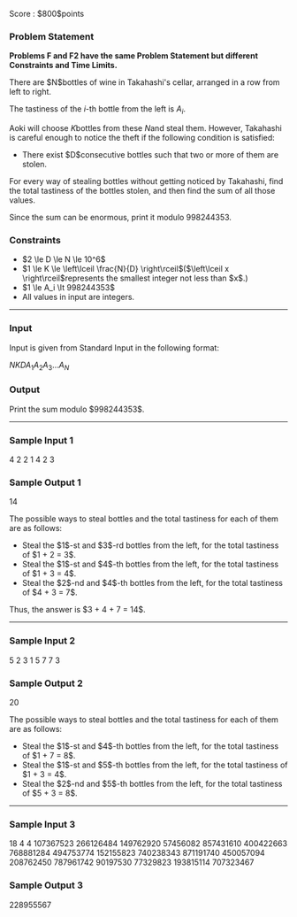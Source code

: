 
<div>

<span>

<span>

<p>
Score : $800$points
</p>

<div>

<section>

### **Problem Statement**

<p>

<strong>
Problems F and F2 have the same Problem Statement but different Constraints and Time Limits.
</strong>

</p>

<p>
There are $N$bottles of wine in Takahashi's cellar, arranged in a row from left to right.

The tastiness of the $i$-th bottle from the left is $A_i$.

Aoki will choose $K$bottles from these $N$and steal them. However, Takahashi is careful enough to notice the theft if the following condition is satisfied:
</p>

<ul>

<li>
There exist $D$consecutive bottles such that two or more of them are stolen.
</li>

</ul>

<p>
For every way of stealing bottles without getting noticed by Takahashi, find the total tastiness of the bottles stolen, and then find the sum of all those values.

Since the sum can be enormous, print it modulo $998244353$.
</p>

</section>

</div>

<div>

<section>

### **Constraints**

<ul>

<li>
$2 \le D \le N \le 10^6$
</li>

<li>
$1 \le K \le \left\lceil \frac{N}{D} \right\rceil$($\left\lceil x \right\rceil$represents the smallest integer not less than $x$.)
</li>

<li>
$1 \le A_i \lt 998244353$
</li>

<li>
All values in input are integers.
</li>

</ul>

</section>

</div>

---

<div>

<div>

<section>

### **Input**

<p>
Input is given from Standard Input in the following format:
</p>

<div>

$N$$K$$D$$A_1$$A_2$$A_3$$\dots$$A_N$
</div>

</section>

</div>

<div>

<section>

### **Output**

<p>
Print the sum modulo $998244353$.
</p>

</section>

</div>

</div>

---

<div>

<section>

### **Sample Input 1**

<div>

4 2 2
1 4 2 3

</div>

</section>

</div>

<div>

<section>

### **Sample Output 1**

<div>

14

</div>

<p>
The possible ways to steal bottles and the total tastiness for each of them are as follows:
</p>

<ul>

<li>
Steal the $1$-st and $3$-rd bottles from the left, for the total tastiness of $1 + 2 = 3$.
</li>

<li>
Steal the $1$-st and $4$-th bottles from the left, for the total tastiness of $1 + 3 = 4$.
</li>

<li>
Steal the $2$-nd and $4$-th bottles from the left, for the total tastiness of $4 + 3 = 7$.
</li>

</ul>

<p>
Thus, the answer is $3 + 4 + 7 = 14$.
</p>

</section>

</div>

---

<div>

<section>

### **Sample Input 2**

<div>

5 2 3
1 5 7 7 3

</div>

</section>

</div>

<div>

<section>

### **Sample Output 2**

<div>

20

</div>

<p>
The possible ways to steal bottles and the total tastiness for each of them are as follows:
</p>

<ul>

<li>
Steal the $1$-st and $4$-th bottles from the left, for the total tastiness of $1 + 7 = 8$.
</li>

<li>
Steal the $1$-st and $5$-th bottles from the left, for the total tastiness of $1 + 3 = 4$.
</li>

<li>
Steal the $2$-nd and $5$-th bottles from the left, for the total tastiness of $5 + 3 = 8$.
</li>

</ul>

</section>

</div>

---

<div>

<section>

### **Sample Input 3**

<div>

18 4 4
107367523 266126484 149762920 57456082 857431610 400422663 768881284 494753774 152155823 740238343 871191740 450057094 208762450 787961742 90197530 77329823 193815114 707323467

</div>

</section>

</div>

<div>

<section>

### **Sample Output 3**

<div>

228955567

</div>

</section>

</div>

</span>

</span>

</div>
